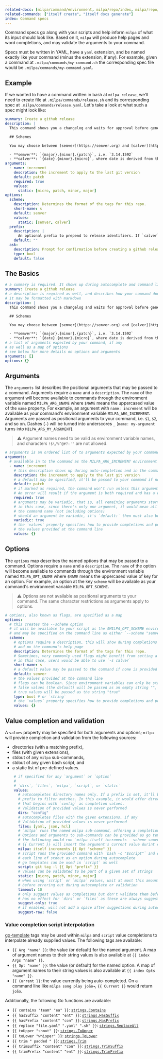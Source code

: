 ```yaml
---
related-docs: [milpa/command/environment, milpa/repo/index, milpa/repo/docs]
related-commands: ["itself create", "itself docs generate"]
index: Command specs
---
```

Command specs go along with your scripts and help inform `milpa` of what its input should look like. Based on it, `milpa` will produce help pages and word completions, and may validate the arguments to your command.

Specs must be written in YAML, have a `yaml` extension, and be named exactly like your command (minus the extension, if any). For example, given a command at `.milpa/commands/my-command.sh` the corresponding spec file would be `.milpa/commands/my-command.yaml`.

## Example

If we wanted to have a command written in bash at `milpa release`, we'll need to create file at `.milpa/commands/release.sh` and its corresponding spec at `.milpa/commands/release.yaml`. Let's take a look at what such a spec might look like:

```yaml
summary: Create a github release
description: |
  This command shows you a changelog and waits for approval before generating and pushing a new tag, creating a github release, and opening the browser at the new release.

  ## Schemes

  You may choose between [semver](https://semver.org) and [calver](https://calver.org). Their composition is as follows:

  - **semver**: `{major}.{minor}.{patch}`, i.e. `3.14.1592`
  - **calver**: `{date}.{minor}.{micro}`, where date is derived from the `prefix` option; for example `16.18.339`.
arguments:
  - name: increment
    descrption: the increment to apply to the last git version
    default: patch
    required: true
    values:
      static: [micro, patch, minor, major]
options:
  scheme:
    description: Determines the format of the tags for this repo.
    short-name: s
    default: semver
    values:
      static: [semver, calver]
  prefix:
    description: |
      An optional prefix to prepend to release identifiers. If `calver` is chosen as `scheme`, you may specify a combination of `YY`, `YYYY`, `MM`, and `DD` to be replaced with the corresponding values of the local date. The default in that case is `YY`.
    default: ""
  ask:
    description: Prompt for confirmation before creating a github release
    type: bool
    default: false
```

## The Basics

```yaml
# a summary is required. It shows up during autocomplete and command listings
summary: Create a github release
# a description is required as well, and describes how your command does its magic
# it may be formatted with markdown
description: |
  This command shows you a changelog and waits for approval before generating and pushing a new tag, creating a github release, and opening the browser at the new release.

  ## Schemes

  You may choose between [semver](https://semver.org) and [calver](https://calver.org). Their composition is as follows:

  - **semver**: `{major}.{minor}.{patch}`, i.e. `3.14.1592`
  - **calver**: `{date}.{minor}.{micro}`, where date is derived from the `prefix` option; for example `16.18.339`.
# a list of arguments expected by your command, if any
# as well as a map of options
# see below for more details on options and arguments
arguments: []
options: {}
```

## Arguments

The `arguments` list describes the positional arguments that may be passed to a command. Arguments require a `name` and a `description`. The `name` of the argument will become available to commands through the environment variable named `MILPA_ARG_$NAME` where `$NAME` means the uppercased value of the `name` property. For example, an argument with `name: increment` will be available as your command's environment variable `MILPA_ARG_INCREMENT`. Arguments are passed as positional arguments to your command, i.e. `$1`, `$2`, and so on. Dashes (`-`) will be turned into underscores `_` (`name: my-argument` turns into `MILPA_ARG_MY_ARGUMENT`).

> ⚠️ Argument names need to be valid as environment variable names, and characters `!$\/%^@#?:'"` are not allowed.

```yaml
# arguments is an ordered list of to arguments expected by your command
arguments:
  # available in to the command as the MILPA_ARG_INCREMENT environment variable
  - name: increment
    # this description shows up during auto-completion and in the command's help page
    descrption: the increment to apply to the last git version
    # a default may be specified, it'll be passed to your command if none is provided
    default: patch
    # if marked as required, the command won't run unless this argument is provided
    # An error will result if the argument is both required and has a default set
    required: true
    # arguments may be variadic, that is, all remaining arguments starting at this position
    # in this case, since there's only one argument, it would mean all arguments after
    # the command name (not including options)
    # should an argument be variadic, it's `default:` then must also be a list!
    variadic: true
    # the `values` property specifies how to provide completions and perform validation on
    # the values provided at the command line
    values: {}
```

## Options

The `options` map describes the named options that may be passed to a command. Options require a `name` and a `description`. The `name` of the option will become available to commands through the environment variable named `MILPA_OPT_$NAME` where `$NAME` means the uppercased value of key for an option. For example, an option at the key `scheme` will be available as your command's environment variable `MILPA_OPT_SCHEME`.

> ⚠️ Options are not available as positional arguments to your command. The same character restrictions as arguments apply to options.

```yaml
# options, also known as flags, are specified as a map
options:
  # this creates the --scheme option
  # it will be available to your script as the $MILPA_OPT_SCHEME environment variable
  # and may be specified on the command line as either `--scheme "semver"` or `--scheme=semver`.
  scheme:
    # options require a description, this will show during completions
    # and on the command's help page
    description: Determines the format of the tags for this repo.
    # Sometimes, very commonly used flags might benefit from setting a short name
    # in this case, users would be able to use `-s calver`
    short-name: s
    # a default value may be passed to the command if none is provided by the user
    default: semver
    # the values provided at the command line
    # flags can be boolean. Since environment variables can only be strings,
    # false values (the default) will be passed as an empty string "", while
    # true values will be passed as the string "true"
    type: bool # or `string`
    # the `values` property specifies how to provide completions and perform validation on
    values: {}
```

## Value completion and validation

A `values` property may be specified for both arguments and options; `milpa` will provide completion and validation from the following sources:

- directories (with a matching prefix),
- files (with given extensions),
- stdout of any `milpa` sub-commands,
- stdout of any given bash script, and
- a static list of pre-defined values.

```yaml
    # if specified for any `argument` or `option`
    #
    # `dirs`, `files`, `milpa`, `script`, or `static`
    values:
      # autocompletes directory names only. If a prefix is set, it'll be used as a
      # prefix to filter matches. In this example, it would offer directories with a name
      # that begins with `config` as completion values.
      # Validation of provided values is never performed
      dirs: "config"
      # autocompletes files with the given extensions, if any
      # Validation of provided values is never performed
      files: [yaml, json, hcl]
      # `milpa` runs the named milpa sub-command, offering a completion for every line of stdout
      # Options and arguments to sub-commands can be provided as go templates. For example,
      # the following would run `milpa itself increments --scheme semver`
      # {{ Current }} will insert the argument's current value durint completion
      milpa: itself increments {{ Opt "scheme" }}
      # script runs the provided command with `bash -c "$script"` and offers
      # each line of stdout as an option during autocomplete
      # go templates can be used in `script` as well
      script: git tag -l {{ Opt "prefix" }}
      # values can be validated to be part of a given set of strings
      static: [micro, patch, minor, major]
      # when using `script` or `milpa` values, wait at most this amount of seconds
      # before erroring out during autocomplete or validation
      timeout: 10
      # only suggest values as completions but don't validate them before running
      # has no effect for `dirs` or `files` as these are always suggestions and never validated
      suggest-only: true
      # if enabled, will not add a space after suggestions during autocomplete
      suggest-raw: false
```

### Value completion script interpolation

[go-template](https://pkg.go.dev/text/template#hdr-Actions) tags may be used within `milpa` and `script` value completions to interpolate already supplied values. The following tags are available:

- `{{ Arg "name" }}`: the value (or default) for the named argument. A map of argument names to their string values is also available at `{{ index Args "name" }}`.
- `{{ Opt "name" }}`: the value (or default) for the named option. A map of argument names to their string values is also available at `{{ index Opts "name" }}`.
- `{{ Current }}`: the value currently being auto-completed. On a command line like `milpa song play joão⇥`, `{{ Current }}` would return `joão`.

Additionally, the following Go functions are available:

- `{{ contains "team" "ea" }}`: [`strings.Contains`](https://pkg.go.dev/strings#Contains)
- `{{ hasSuffix "content" "ent" }}`: [`strings.HasSuffix`](https://pkg.go.dev/strings#HasSuffix)
- `{{ hasPrefix "content" "con" }}`: [`strings.HasPrefix`](https://pkg.go.dev/strings#HasPrefix)
- `{{ replace "file.yaml" ".yaml" ".sh" }}`: [`strings.ReplaceAll`](https://pkg.go.dev/strings#ReplaceAll)
- `{{ toUpper "shout" }}`: [`strings.ToUpper`](https://pkg.go.dev/strings#ToUpper)
- `{{ toLower "whisper" }}`: [`strings.ToLower`](https://pkg.go.dev/strings#ToLower)
- `{{ trim " padded " }}`: [`strings.Trim`](https://pkg.go.dev/strings#Trim)
- `{{ trimSuffix "content" "con" }}`: [`strings.TrimSuffix`](https://pkg.go.dev/strings#TrimSuffix)
- `{{ trimPrefix "content" "ent" }}`: [`strings.TrimPrefix`](https://pkg.go.dev/strings#TrimPrefix)
